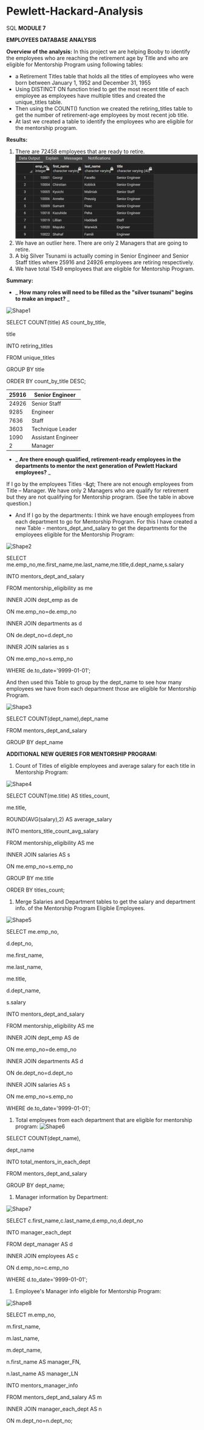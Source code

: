 # Pewlett-Hackard-Analysis
SQL
**MODULE 7**

**EMPLOYEES DATABASE ANALYSIS**

**Overview of the analysis:** In this project we are helping Booby to identify the employees who are reaching the retirement age by Title and who are eligible for Mentorship Program using following tables:

- a Retirement Titles table that holds all the titles of employees who were born between January 1, 1952 and December 31, 1955
- Using DISTINCT ON function tried to get the most recent title of each employee as employees have multiple titles and created the unique\_titles table.
- Then using the COUNT() function we created the retiring\_titles table to get the number of retirement-age employees by most recent job title.
- At last we created a table to identify the employees who are eligible for the mentorship program.

**Results:**

1. There are 72458 employees that are ready to retire.
 ![Retirees by their Title](https://github.com/AditiOracle/Pewlett-Hackard-Analysis/blob/main/Resources_image/unique_titles_output.PNG)
2. We have an outlier here. There are only 2 Managers that are going to retire.
5. A big Silver Tsunami is actually coming in Senior Engineer and Senior Staff titles where 25916 and 24926 employees are retiring respectively.
6. We have total 1549 employees that are eligible for Mentorship Program.

**Summary:**

- _ **How many roles will need to be filled as the &quot;silver tsunami&quot; begins to make an impact?** _

![Shape1](RackMultipart20220220-4-72k9di_html_5b9712608cef6256.gif)

SELECT COUNT(title) AS count\_by\_title,

title

INTO retiring\_titles

FROM unique\_titles

GROUP BY title

ORDER BY count\_by\_title DESC;

| 25916 | Senior Engineer |
| --- | --- |
| 24926 | Senior Staff |
| 9285 | Engineer |
| 7636 | Staff |
| 3603 | Technique Leader |
| 1090 | Assistant Engineer |
| 2 | Manager |

- _ **Are there enough qualified, retirement-ready employees in the departments to mentor the next generation of Pewlett Hackard employees?** _

If I go by the employees Titles -\&gt; There are not enough employees from Title – Manager. We have only 2 Managers who are qualify for retirement but they are not qualifying for Mentorship program. (See the table in above question.)

- And If I go by the departments: I think we have enough employees from each department to go for Mentorship Program. For this I have created a new Table - mentors\_dept\_and\_salary to get the departments for the employees eligible for the Mentorship Program:

![Shape2](RackMultipart20220220-4-72k9di_html_ced65d3df79708bf.gif)

SELECT me.emp\_no,me.first\_name,me.last\_name,me.title,d.dept\_name,s.salary

INTO mentors\_dept\_and\_salary

FROM mentorship\_eligibility as me

INNER JOIN dept\_emp as de

ON me.emp\_no=de.emp\_no

INNER JOIN departments as d

ON de.dept\_no=d.dept\_no

INNER JOIN salaries as s

ON me.emp\_no=s.emp\_no

WHERE de.to\_date=&#39;9999-01-01&#39;;

And then used this Table to group by the dept\_name to see how many employees we have from each department those are eligible for Mentorship Program.

![Shape3](RackMultipart20220220-4-72k9di_html_7875820ef01635b8.gif)

SELECT COUNT(dept\_name),dept\_name

FROM mentors\_dept\_and\_salary

GROUP BY dept\_name

**ADDITIONAL NEW QUERIES FOR MENTORSHIP PROGRAM:**

1. Count of Titles of eligible employees and average salary for each title in Mentorship Program:

![Shape4](RackMultipart20220220-4-72k9di_html_5d1ac8ae9971080f.gif)

SELECT COUNT(me.title) AS titles\_count,

me.title,

ROUND(AVG(salary),2) AS average\_salary

INTO mentors\_title\_count\_avg\_salary

FROM mentorship\_eligibility AS me

INNER JOIN salaries AS s

ON me.emp\_no=s.emp\_no

GROUP BY me.title

ORDER BY titles\_count;

1. Merge Salaries and Department tables to get the salary and department info. of the Mentorship Program Eligible Employees.

![Shape5](RackMultipart20220220-4-72k9di_html_50caf8a9750e907f.gif)

SELECT me.emp\_no,

d.dept\_no,

me.first\_name,

me.last\_name,

me.title,

d.dept\_name,

s.salary

INTO mentors\_dept\_and\_salary

FROM mentorship\_eligibility AS me

INNER JOIN dept\_emp AS de

ON me.emp\_no=de.emp\_no

INNER JOIN departments AS d

ON de.dept\_no=d.dept\_no

INNER JOIN salaries AS s

ON me.emp\_no=s.emp\_no

WHERE de.to\_date=&#39;9999-01-01&#39;;

1. Total employees from each department that are eligible for mentorship program:
 ![Shape6](RackMultipart20220220-4-72k9di_html_32cc19f775af1e37.gif)

SELECT COUNT(dept\_name),

dept\_name

INTO total\_mentors\_in\_each\_dept

FROM mentors\_dept\_and\_salary

GROUP BY dept\_name;

1. Manager information by Department:

![Shape7](RackMultipart20220220-4-72k9di_html_32cc19f775af1e37.gif)

SELECT c.first\_name,c.last\_name,d.emp\_no,d.dept\_no

INTO manager\_each\_dept

FROM dept\_manager AS d

INNER JOIN employees AS c

ON d.emp\_no=c.emp\_no

WHERE d.to\_date=&#39;9999-01-01&#39;;

1. Employee&#39;s Manager info eligible for Mentorship Program:

![Shape8](RackMultipart20220220-4-72k9di_html_cd77c9a047f99b88.gif)

SELECT m.emp\_no,

m.first\_name,

m.last\_name,

m.dept\_name,

n.first\_name AS manager\_FN,

n.last\_name AS manager\_LN

INTO mentors\_manager\_info

FROM mentors\_dept\_and\_salary AS m

INNER JOIN manager\_each\_dept AS n

ON m.dept\_no=n.dept\_no;
